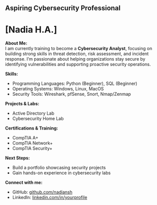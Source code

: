 ## Aspiring Cybersecurity Professional

# [Nadia H.A.]  

**About Me:**  
I am currently training to become a **Cybersecurity Analyst**, focusing on building strong skills in threat detection, risk assessment, and incident response. 
I’m passionate about helping organizations stay secure by identifying vulnerabilities and supporting proactive security operations.

**Skills:**   
- Programming Languages: Python (Beginner), SQL (Beginner)
- Operating Systems: Windows, Linux, MacOS
- Security Tools: Wireshark, pfSense, Snort, Nmap/Zenmap

**Projects & Labs:**  
- Active Directory Lab 
- Cybersecurity Home Lab
  
**Certifications & Training:**  
- CompTIA A+
- CompTIA Network+
- CompTIA Security+
    
**Next Steps:**  
- Build a portfolio showcasing security projects  
- Gain hands-on experience in cybersecurity labs  

**Connect with me:**  
- GitHub: [github.com/nadiansh](https://github.com/nadiansh)  
- LinkedIn: [linkedin.com/in/yourprofile](www.linkedin.com/in/nadiansh)  
